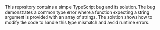 This repository contains a simple TypeScript bug and its solution. The bug demonstrates a common type error where a function expecting a string argument is provided with an array of strings. The solution shows how to modify the code to handle this type mismatch and avoid runtime errors.